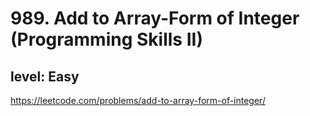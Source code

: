 # 989. Add to Array-Form of Integer (Programming Skills II)
## level: Easy

https://leetcode.com/problems/add-to-array-form-of-integer/
